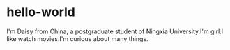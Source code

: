 # hello-world
I'm Daisy from China, a postgraduate student of Ningxia University.I'm girl.I like watch movies.I'm curious about many things.
